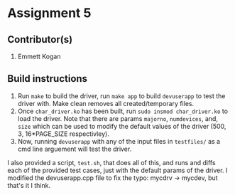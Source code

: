 # Assignment 5
## Contributor(s)
1. Emmett Kogan

## Build instructions
1. Run `make` to build the driver, run `make app` to build `devuserapp` to test the driver with. Make clean removes all created/temporary files.
2. Once `char_driver.ko` has been built, run `sudo insmod char_driver.ko` to load the driver. Note that there are params `majorno`, `numdevices`, and, `size` which can be used to modify the default values of the driver (500, 3, 16*PAGE_SIZE respectivley).
3. Now, running `devuserapp` with any of the input files in `testfiles/` as a cmd line arguement will test the driver.

I also provided a script, `test.sh`, that does all of this, and runs and diffs each of the provided test cases, just with the default params of the driver.
I modified the devuserapp.cpp file to fix the typo: mycdrv -> mycdev, but that's it I think.

